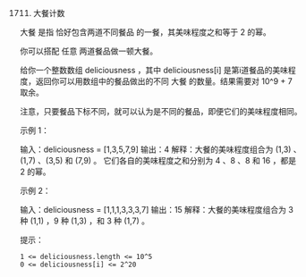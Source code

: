 1711. 大餐计数

大餐 是指 恰好包含两道不同餐品 的一餐，其美味程度之和等于 2 的幂。

你可以搭配 任意 两道餐品做一顿大餐。

给你一个整数数组 deliciousness ，其中 deliciousness[i] 是第i道餐品的美味程度，返回你可以用数组中的餐品做出的不同 大餐 的数量。结果需要对 10^9 + 7 取余。

注意，只要餐品下标不同，就可以认为是不同的餐品，即便它们的美味程度相同。



示例 1：

输入：deliciousness = [1,3,5,7,9]
输出：4
解释：大餐的美味程度组合为 (1,3) 、(1,7) 、(3,5) 和 (7,9) 。
它们各自的美味程度之和分别为 4 、8 、8 和 16 ，都是 2 的幂。

示例 2：

输入：deliciousness = [1,1,1,3,3,3,7]
输出：15
解释：大餐的美味程度组合为 3 种 (1,1) ，9 种 (1,3) ，和 3 种 (1,7) 。



提示：

    1 <= deliciousness.length <= 10^5
    0 <= deliciousness[i] <= 2^20

